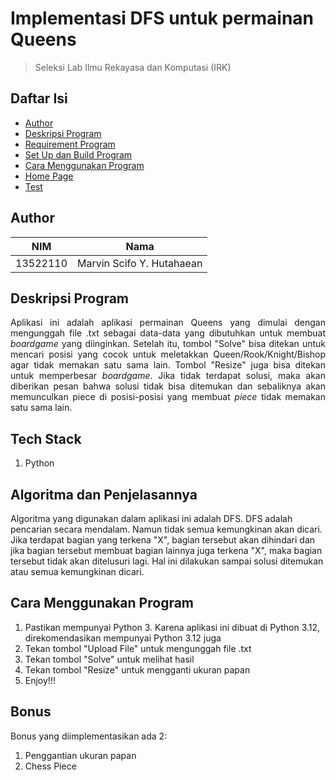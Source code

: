 # Implementasi DFS untuk permainan Queens
> Seleksi Lab Ilmu Rekayasa dan Komputasi (IRK)

## **Daftar Isi**

- [Author](#author)
- [Deskripsi Program](#deskripsi-program)
- [Requirement Program](#requirements-program)
- [Set Up dan Build Program](#set-up-dan-build-program)
- [Cara Menggunakan Program](#cara-menggunakan-program)
- [Home Page](#home-page)
- [Test](#test)

## **Author**

|   NIM    |           Nama           |
| :------: | :----------------------: |
| 13522110 | Marvin Scifo Y. Hutahaean  |

## **Deskripsi Program**

<p align="justify">
Aplikasi ini adalah aplikasi permainan Queens yang dimulai dengan mengunggah file .txt sebagai data-data yang dibutuhkan untuk membuat <i>boardgame</i> yang diinginkan. Setelah itu, tombol "Solve" bisa ditekan untuk mencari posisi yang cocok untuk meletakkan Queen/Rook/Knight/Bishop agar tidak memakan satu sama lain. Tombol "Resize" juga bisa ditekan untuk memperbesar <i>boardgame</i>. Jika tidak terdapat solusi, maka akan diberikan pesan bahwa solusi tidak bisa ditemukan dan sebaliknya akan memunculkan piece di posisi-posisi yang membuat <i>piece</i> tidak memakan satu sama lain.

</p>

## **Tech Stack**
1. Python

## **Algoritma dan Penjelasannya**
Algoritma yang digunakan dalam aplikasi ini adalah DFS. DFS adalah pencarian secara mendalam. Namun tidak semua kemungkinan akan dicari. Jika terdapat bagian yang terkena "X", bagian tersebut akan dihindari dan jika bagian tersebut membuat bagian lainnya juga terkena "X", maka bagian tersebut tidak akan ditelusuri lagi. Hal ini dilakukan sampai solusi ditemukan atau semua kemungkinan dicari.

## **Cara Menggunakan Program** ##
1. Pastikan mempunyai Python 3. Karena aplikasi ini dibuat di Python 3.12, direkomendasikan mempunyai Python 3.12 juga
2. Tekan tombol "Upload File" untuk mengunggah file .txt
3. Tekan tombol "Solve" untuk melihat hasil
4. Tekan tombol "Resize" untuk mengganti ukuran papan
5. Enjoy!!!

## **Bonus**
Bonus yang diimplementasikan ada 2:
1. Penggantian ukuran papan
2. Chess Piece

<!-- Optional -->
<!-- ## License -->
<!-- This project is open source and available under the [... License](). -->

<!-- You don't have to include all sections - just the one's relevant to your project -->
